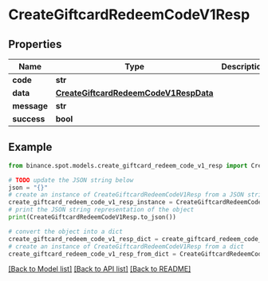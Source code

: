 # CreateGiftcardRedeemCodeV1Resp


## Properties

Name | Type | Description | Notes
------------ | ------------- | ------------- | -------------
**code** | **str** |  | [optional] 
**data** | [**CreateGiftcardRedeemCodeV1RespData**](CreateGiftcardRedeemCodeV1RespData.md) |  | [optional] 
**message** | **str** |  | [optional] 
**success** | **bool** |  | [optional] 

## Example

```python
from binance.spot.models.create_giftcard_redeem_code_v1_resp import CreateGiftcardRedeemCodeV1Resp

# TODO update the JSON string below
json = "{}"
# create an instance of CreateGiftcardRedeemCodeV1Resp from a JSON string
create_giftcard_redeem_code_v1_resp_instance = CreateGiftcardRedeemCodeV1Resp.from_json(json)
# print the JSON string representation of the object
print(CreateGiftcardRedeemCodeV1Resp.to_json())

# convert the object into a dict
create_giftcard_redeem_code_v1_resp_dict = create_giftcard_redeem_code_v1_resp_instance.to_dict()
# create an instance of CreateGiftcardRedeemCodeV1Resp from a dict
create_giftcard_redeem_code_v1_resp_from_dict = CreateGiftcardRedeemCodeV1Resp.from_dict(create_giftcard_redeem_code_v1_resp_dict)
```
[[Back to Model list]](../README.md#documentation-for-models) [[Back to API list]](../README.md#documentation-for-api-endpoints) [[Back to README]](../README.md)


